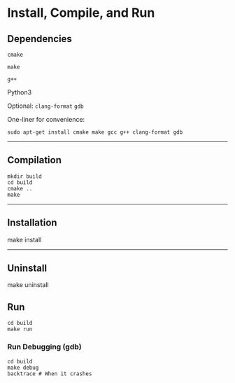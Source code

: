 # Install, Compile, and Run

## Dependencies

`cmake`

`make`

`g++`

Python3

Optional:
`clang-format`
`gdb`

One-liner for convenience:
```
sudo apt-get install cmake make gcc g++ clang-format gdb
```

---

## Compilation

```
mkdir build
cd build
cmake ..
make
```

---

## Installation

make install

---

## Uninstall

make uninstall

## Run

```
cd build
make run
```

### Run Debugging (gdb)

```
cd build
make debug
backtrace # When it crashes
```
